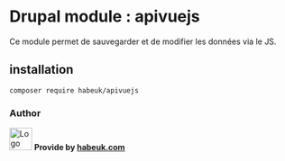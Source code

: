 # Drupal module : apivuejs

Ce module permet de sauvegarder et de modifier les données via le JS.

## installation

```
composer require habeuk/apivuejs
```

### Author

<div>
<img alt="Logo habeuk" src="https://habeuk.com/sites/default/files/styles/medium/public/2023-08/logo-habeuk.png" height="40px">
<strong> Provide by <a href="https://habeuk.com/" target="_blank"> habeuk.com </a> </strong>
</div>

